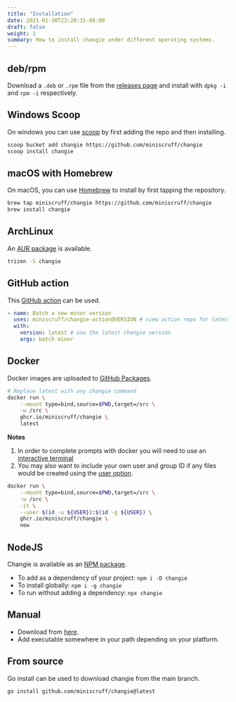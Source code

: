 ```yaml
---
title: "Installation"
date: 2021-01-30T23:20:31-08:00
draft: false
weight: 1
summary: How to install changie under different operating systems.
---
```


## deb/rpm
Download a `.deb` or `.rpm` file from the [releases page](https://github.com/miniscruff/changie/releases)
and install with `dpkg -i` and `rpm -i` respectively.

## Windows Scoop
On windows you can use [scoop](https://scoop.sh/) by first adding the repo and then installing.
```sh
scoop bucket add changie https://github.com/miniscruff/changie
scoop install changie
```

## macOS with Homebrew

On macOS, you can use [Homebrew](https://brew.sh/) to install by first tapping
the repository.

```sh
brew tap miniscruff/changie https://github.com/miniscruff/changie
brew install changie
```

## ArchLinux
An [AUR package](https://aur.archlinux.org/packages/changie/) is available.

```sh
trizen -S changie
```

## GitHub action
This [GitHub action](https://github.com/miniscruff/changie-action) can be used.

```yaml
- name: Batch a new minor version
  uses: miniscruff/changie-action@VERSION # view action repo for latest version
  with:
    version: latest # use the latest changie version
    args: batch minor
```

## Docker
Docker images are uploaded to [GitHub Packages](https://github.com/miniscruff/changie/pkgs/container/changie).

```sh
# Replace latest with any changie command
docker run \
    --mount type=bind,source=$PWD,target=/src \
    -w /src \
    ghcr.io/miniscruff/changie \
    latest
```

**Notes**
1. In order to complete prompts with docker you will need to use an [interactive terminal](https://docs.docker.com/engine/reference/commandline/run/#assign-name-and-allocate-pseudo-tty---name--it)
1. You may also want to include your own user and group ID if any files would be created using the [user option](https://docs.docker.com/engine/reference/run/#user).

```sh
docker run \
    --mount type=bind,source=$PWD,target=/src \
    -w /src \
    -it \
    --user $(id -u ${USER}):$(id -g ${USER}) \
    ghcr.io/miniscruff/changie \
    new
```

## NodeJS
Changie is available as an [NPM package](https://www.npmjs.com/package/changie).

* To add as a dependency of your project: `npm i -D changie`
* To install globally: `npm i -g changie`
* To run without adding a dependency: `npx changie`

## Manual
* Download from [here](https://github.com/miniscruff/changie/releases).
* Add executable somewhere in your path depending on your platform.

## From source
Go install can be used to download changie from the main branch.

```
go install github.com/miniscruff/changie@latest
```
